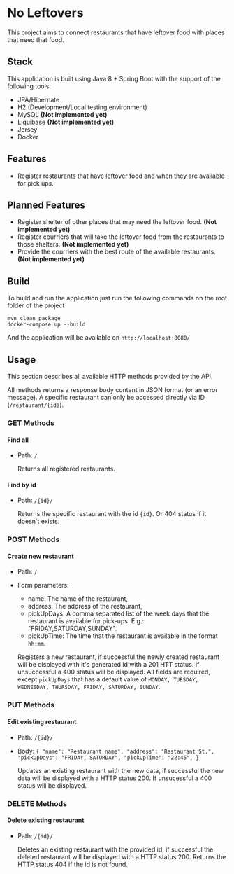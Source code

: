 # No Leftovers

This project aims to connect restaurants that have leftover food with places that need that food.

## Stack
This application is built using Java 8 + Spring Boot with the support of the following tools:

- JPA/Hibernate
- H2 (Development/Local testing environment)
- MySQL **(Not implemented yet)**
- Liquibase **(Not implemented yet)**
- Jersey
- Docker

## Features

- Register restaurants that have leftover food and when they are available for pick ups.

## Planned Features

- Register shelter of other places that may need the leftover food. **(Not implemented yet)**
- Register courriers that will take the leftover food from the restaurants to those shelters. **(Not implemented yet)**
- Provide the courriers with the best route of the available restaurants. **(Not implemented yet)**
## Build

To build and run the application just run the following commands on the root folder of the project

```
mvn clean package
docker-compose up --build
```

And the application will be available on `http://localhost:8080/`

## Usage

This section describes all available HTTP methods provided by the API.

All methods returns a response body content in JSON format (or an error message). A specific restaurant can only be accessed
directly via ID (`/restaurant/{id}`).

### GET Methods ###

#### Find all ####
- Path: `/`

  Returns all registered restaurants.
  
#### Find by id ####  
- Path: `/{id}/`

  Returns the specific restaurant with the id `{id}`. Or 404 status if it doesn't exists.

### POST Methods ###

#### Create new restaurant ####
- Path: `/`
- Form parameters:
  - name: The name of the restaurant,
  - address: The address of the restaurant,
  - pickUpDays: A comma separated list of the week days that the restaurant is available for pick-ups. E.g.: "FRIDAY,SATURDAY,SUNDAY".
  - pickUpTime: The time that the restaurant is available in the format `hh:mm`.

  Registers a new restaurant, if successful the newly created restaurant will be displayed with it's generated id with a 201 HTT status. If unsuccessful a 400 status will be displayed.
  All fields are required, except `pickUpDays` that has a default value of `MONDAY, TUESDAY, WEDNESDAY, THURSDAY, FRIDAY, SATURDAY, SUNDAY`.

### PUT Methods ###

#### Edit existing restaurant ####
- Path: `/{id}/`
- Body: ```{
  "name": "Restaurant name",
  "address": "Restaurant St.",
  "pickUpDays": "FRIDAY, SATURDAY",
  "pickUpTime": "22:45",
}```

  Updates an existing restaurant with the new data, if successful the new data will be displayed with a HTTP status 200. If unsucessful a 400 status will be displayed.
  
### DELETE Methods ###

#### Delete existing restaurant ####
- Path: `/{id}/`

  Deletes an existing restaurant with the provided id, if successful the deleted restaurant will be displayed with a HTTP status 200. Returns the HTTP status 404 if the id is not found.
